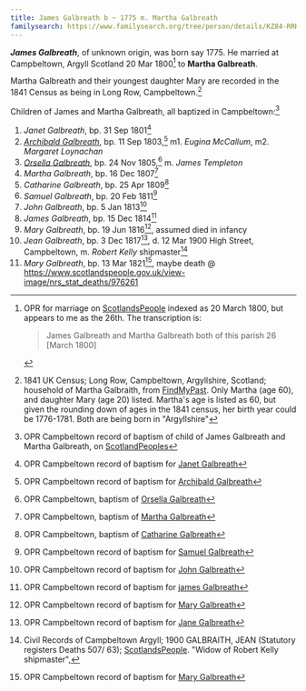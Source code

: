 ```yaml
---
title: James Galbreath b ~ 1775 m. Martha Galbreath
familysearch: https://www.familysearch.org/tree/person/details/KZ84-RRK
---
```

***James Galbreath***, of unknown origin, was born say 1775.  He married at Campbeltown, Argyll Scotland 20 Mar 1800[^marriage] to **Martha Galbreath**.

Martha Galbreath and their youngest daughter Mary are recorded in the 1841 Census as being in Long Row, Campbeltown.[^census-1841]

Children of James and Martha Galbreath, all baptized in Campbeltown:[^children]

1. *Janet Galbreath*, bp. 31 Sep 1801[^birth-janet]
2. [*Archibald Galbreath*](galbreath-archibald-1803.md), bp. 11 Sep 1803,[^birth-archibald] m1. *Eugina McCallum*, m2. *Margaret Loynachan*
3. [*Orsella Galbreath*](galbreath-orsella-1805.md), bp. 24 Nov 1805,[^birth-orsella] m. *James Templeton*
4. *Martha Galbreath*, bp. 16 Dec 1807[^birth-martha]
4. *Catharine Galbreath*, bp. 25 Apr 1809[^birth-catharine]
5. *Samuel Galbreath*, bp. 20 Feb 1811[^birth-samuel]
5. *John Galbreath*, bp. 5 Jan 1813[^birth-john]
6. *James Galbreath*, bp. 15 Dec 1814[^birth-james]
7. *Mary Galbreath*, bp. 19 Jun 1816[^birth-mary1], assumed died in infancy
8. *Jean Galbreath*, bp. 3 Dec 1817[^birth-jean], d. 12 Mar 1900 High Street, Campbeltown, m. *Robert Kelly* shipmaster[^jean-death]
9. *Mary Galbreath*, bp. 13 Mar 1821[^birth-mary2], maybe death @ https://www.scotlandspeople.gov.uk/view-image/nrs_stat_deaths/976261

[^marriage]: OPR for marriage on [ScotlandsPeople](https://www.scotlandspeople.gov.uk/view-image/nrs_opr_records/9531021?image=51&return_row=0) indexed as 20 March 1800, but appears to me as the 26th.  The transcription is:
    > James Galbreath and Martha Galbreath both of this parish 26 [March 1800]

[^census-1841]: 1841 UK Census; Long Row, Campbeltown, Argyllshire, Scotland; household of Martha Galbraith, from [FindMyPast](https://www.findmypast.com/transcript?id=GBC/1841/0016601102). Only Martha (age 60), and daughter Mary (age 20) listed. Martha's age is listed as 60, but given the rounding down of ages in the 1841 census, her birth year could be 1776-1781.  Both are being born in "Argyllshire"

[^children]: OPR Campbeltown record of baptism of child of James Galbreath and Martha Galbreath, on [ScotlandPeoples](https://www.scotlandspeople.gov.uk/record-results?search_type=people&event=%28B%20OR%20C%20OR%20S%29&record_type%5B0%5D=opr_births&church_type=Old%20Parish%20Registers&dl_cat=church&dl_rec=church-births-baptisms&surname=galbreath&surname_so=exact&forename_so=starts&from_year=1801&to_year=1821&parent_names=James%20Galbreath&parent_names_so=exact&parent_name_two=martha%20Galbreath&parent_name_two_so=exact&county=ARGYLL&record=Church%20of%20Scotland%20%28old%20parish%20registers%29%20Roman%20Catholic%20Church%20Other%20churches&rd_real_name%5B0%5D=CAMPBELTOWN%20%28LANDWARD%29%20OR%20CAMPBELTOWN%20%28BURGH%29%20OR%20CAMPBELTOWN&rd_display_name%5B0%5D=CAMPBELTOWN%20%28LANDWARD%29%7CCAMPBELTOWN%20%28BURGH%29%7CCAMPBELTOWN_CAMPBELTOWN&rd_label%5B0%5D=CAMPBELTOWN&rd_name%5B0%5D=CAMPBELTOWN%20%2ALANDWARD%2A%20OR%20CAMPBELTOWN%20%2ABURGH%2A%20OR%20CAMPBELTOWN&sort=asc&order=Date&field=year)

[^birth-janet]: OPR Campbeltown record of baptism for [Janet Galbreath](/sources/opr-campbeltown-births.md#1801-09-31-janet-galbreath)

[^birth-archibald]: OPR Campbeltown record of baptism for [Archibald Galbreath](/sources/opr-campbeltown-births.md#1803-09-11-archibald-galbreath)

[^birth-orsella]: OPR Campbeltown, baptism of [Orsella Galbreath](/sources/opr-campbeltown-births.md#1805-11-24-orsella-galbreath)

[^birth-martha]: OPR Campbeltown, baptism of [Martha Galbreath](/sources/opr-campbeltown-births.md#1807-12-16-martha-galbreath)

[^birth-catharine]: OPR Campbeltown, baptism of [Catharine Galbreath](/sources/opr-campbeltown-births.md#1809-04-25-catharine-galbreath)

[^birth-samuel]: OPR Campbeltown record of baptism for [Samuel Galbreath](/sources/opr-campbeltown-births.md#1811-02-20-samuel-galbreath)

[^birth-john]:  OPR Campbeltown record of baptism for [John Galbreath](/sources/opr-campbeltown-births.md#1813-01-05-john-galbreath)

[^birth-james]:  OPR Campbeltown record of baptism for [james Galbreath](/sources/opr-campbeltown-births.md#1814-12-15-james-galbreath)

[^birth-mary1]: OPR Campbeltown record of baptism for [Mary Galbreath](/sources/opr-campbeltown-births.md#1816-06-19-mary-galbreath)

[^birth-jean]: OPR Campbeltown record of baptism for [Jane Galbreath](/sources/opr-campbeltown-births.md#1817-12-03-jean-galbreath)

[^jean-death]: Civil Records of Campbeltown Argyll; 1900 GALBRAITH, JEAN (Statutory registers Deaths 507/ 63); [ScotlandsPeople](https://www.scotlandspeople.gov.uk/view-image/nrs_stat_deaths/5311016). "Widow of Robert Kelly shipmaster", 

[^birth-mary2]: OPR Campbeltown record of baptism for [Mary Galbreath](/sources/opr-campbeltown-births.md#1821-03-13-mary-galbreath)
